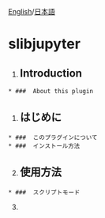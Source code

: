 [English](#eng)/[日本語](#jp)
# slibjupyter
<a name="eng"></a>
  1. ## Introduction
    * ###  About this plugin

<a name="jp"></a>
  1. ## はじめに
    * ###  このプラグインについて
    * ###  インストール方法
  2. ## 使用方法
    * ###  スクリプトモード
  3. 

